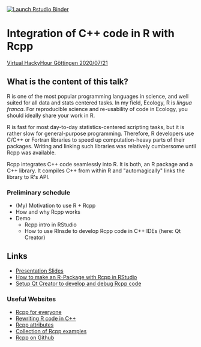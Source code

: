   <!-- badges: start -->
  [![Launch Rstudio Binder](http://mybinder.org/badge_logo.svg)](https://mybinder.org/v2/gh/bitbacchus/RcppPresentation/master?urlpath=rstudio)
  <!-- badges: end -->
  
# Integration of C++ code in R with Rcpp

[Virtual HackyHour Göttingen
2020/07/21](https://pad.gwdg.de/HackyHourGoettingen_2020-07-21)

## What is the content of this talk? 

R is one of the most popular programming languages in science, and well suited for all data and stats centered tasks. In my field, Ecology, R is *lingua franca*. For reproducible science and re-usability of code in Ecology, you should ideally share your work in R.

R is fast for most day-to-day statistics-centered scripting tasks, but it is rather slow for general-purpose programming. Therefore, R developers use C/C++ or Fortran libraries to speed up computation-heavy parts of their packages. Writing and linking such libraries was relatively cumbersome until Rcpp was available.

Rcpp integrates C++ code seamlessly into R. It is both, an R package and a C++ library. It compiles C++ from within R and "automagically" links the library to R's API.

### Preliminary schedule
- (My) Motivation to use R + Rcpp
- How and why Rcpp works
- Demo
    - Rcpp intro in RStudio
    - How to use RInsde to develop Rcpp code in C++ IDEs (here: Qt Creator)

## Links
- [Presentation Slides](https://bitbacchus.github.io/RcppPresentation/slides/rcpp_presentation.html)
- [How to make an R-Package with Rcpp in RStudio](http://hanss.info/sebastian/post/setup-rcpp-package/)
- [Setup Qt Creator to develop and debug Rcpp code](http://hanss.info/sebastian/post/rcpp-qtcreator/)

### Useful Websites
- [Rcpp for everyone](https://teuder.github.io/rcpp4everyone_en/)
- [Rewriting R code in C++](https://adv-r.hadley.nz/rcpp.html)
- [Rcpp attributes](https://cloud.r-project.org/web/packages/Rcpp/vignettes/Rcpp-attributes.pdf)
- [Collection of Rcpp examples](https://gallery.rcpp.org/)
- [Rcpp on Github](https://github.com/RcppCore/Rcpp)

